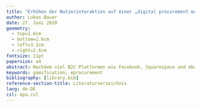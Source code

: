 ```yaml
---
title: "Erhöhen der Nutzerinteraktion auf einer „digital procurement marketplace platform“ mit Hilfe von gamification."
author: Lukas Bauer
date: 27. Juni 2020
geometry:
  - top=2.6cm
  - bottom=2.6cm
  - left=3.2cm
  - right=2.6cm
fontsize: 11pt
papersize: a4
abstract: Nachdem viel B2C Platformen wie Facebook, Squarespace und ebay Gamification verwenden um die Nutzer zu motovieren ziehen nun auch B2B Platformen nach. Eine solche B2B Platform ist die digital procurement marketplace platform von Scoutbee mit welcher diese Arbeit in Kooperation entstanden ist. Für jene wurde in dieser Arbeit drei Hypothesen herausgearbeitet an welcher Stelle Gamification eine solche Platform verbessern kann. Dies ist zum einen im Benutzerprofil beim Hochladen von Profilbilern oder bei der Beschreibung einer Firma. Zum anderen kann durch anzeigen der Durschnittlichen Antwortzeit im Chat die Antwortrate erhöht werden. Diese Hypothesen müssen in weiterführenden Arbeiten jedoch noch auf Richtigkeit analysiert werden.
keywords: gamification; eprocurement
bibliography: [library.bib]
reference-section-title: Literaturverzeichnis
lang: de-DE
csl: apa.csl
---
```

